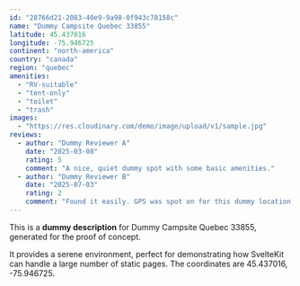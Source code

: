 ```yaml
---
id: "28766d21-2083-40e9-9a98-0f943c78158c"
name: "Dummy Campsite Quebec 33855"
latitude: 45.437016
longitude: -75.946725
continent: "north-america"
country: "canada"
region: "quebec"
amenities:
  - "RV-suitable"
  - "tent-only"
  - "toilet"
  - "trash"
images:
  - "https://res.cloudinary.com/demo/image/upload/v1/sample.jpg"
reviews:
  - author: "Dummy Reviewer A"
    date: "2025-03-08"
    rating: 5
    comment: "A nice, quiet dummy spot with some basic amenities."
  - author: "Dummy Reviewer B"
    date: "2025-07-03"
    rating: 2
    comment: "Found it easily. GPS was spot on for this dummy location."
---
```


This is a **dummy description** for Dummy Campsite Quebec 33855, generated for the proof of concept.

It provides a serene environment, perfect for demonstrating how SvelteKit can handle a large number of static pages. The coordinates are 45.437016, -75.946725.
